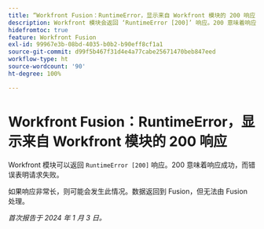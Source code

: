 ```yaml
---
title: “Workfront Fusion：RuntimeError，显示来自 Workfront 模块的 200 响应”
description: Workfront 模块会返回 ‘RuntimeError [200]’ 响应。200 意味着响应成功，而该错误表明请求失败。
hidefromtoc: true
feature: Workfront Fusion
exl-id: 99967e3b-08bd-4035-b0b2-b90eff8cf1a1
source-git-commit: d99f5b467f31d4e4a77cabe25671470beb847eed
workflow-type: ht
source-wordcount: '90'
ht-degree: 100%

---
```


# Workfront Fusion：RuntimeError，显示来自 Workfront 模块的 200 响应

<!--

>[!NOTE]
>
>This issue was fixed on May 9, 2024.

-->

Workfront 模块可以返回 `RuntimeError [200]` 响应。200 意味着响应成功，而错误表明请求失败。

如果响应非常长，则可能会发生此情况。数据返回到 Fusion，但无法由 Fusion 处理。

_首次报告于 2024 年 1 月 3 日。_
